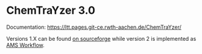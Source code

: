 # ChemTraYzer 3.0

Documentation: https://ltt.pages.git-ce.rwth-aachen.de/ChemTraYzer/

Versions 1.X can be found [on sourceforge](https://sourceforge.net/projects/chemtrayzer/) while
version 2 is implemented as [AMS Workflow](https://www.scm.com/doc/Workflows/ChemTraYzer2/ChemTraYzer2.html).

